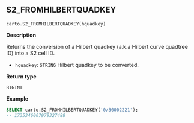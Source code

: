 ## S2_FROMHILBERTQUADKEY

```sql:signature
carto.S2_FROMHILBERTQUADKEY(hquadkey)
```

**Description**

Returns the conversion of a Hilbert quadkey (a.k.a Hilbert curve quadtree ID) into a S2 cell ID.

* `hquadkey`: `STRING` Hilbert quadkey to be converted.

**Return type**

`BIGINT`

**Example**

```sql
SELECT carto.S2_FROMHILBERTQUADKEY('0/30002221');
-- 1735346007979327488
```